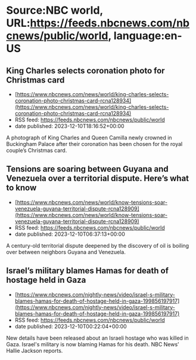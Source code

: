 # Source:NBC world, URL:https://feeds.nbcnews.com/nbcnews/public/world, language:en-US

## King Charles selects coronation photo for Christmas card
 - [https://www.nbcnews.com/news/world/king-charles-selects-coronation-photo-christmas-card-rcna128934](https://www.nbcnews.com/news/world/king-charles-selects-coronation-photo-christmas-card-rcna128934)
 - RSS feed: https://feeds.nbcnews.com/nbcnews/public/world
 - date published: 2023-12-10T18:16:52+00:00

A photograph of King Charles and Queen Camilla newly crowned in Buckingham Palace after their coronation has been chosen for the royal couple’s Christmas card.

## Tensions are soaring between Guyana and Venezuela over a territorial dispute. Here’s what to know
 - [https://www.nbcnews.com/news/world/know-tensions-soar-venezuela-guyana-territorial-dispute-rcna128909](https://www.nbcnews.com/news/world/know-tensions-soar-venezuela-guyana-territorial-dispute-rcna128909)
 - RSS feed: https://feeds.nbcnews.com/nbcnews/public/world
 - date published: 2023-12-10T06:37:13+00:00

A century-old territorial dispute deepened by the discovery of oil is boiling over between neighbors Guyana and Venezuela.

## Israel’s military blames Hamas for death of hostage held in Gaza
 - [https://www.nbcnews.com/nightly-news/video/israel-s-military-blames-hamas-for-death-of-hostage-held-in-gaza-199856197917](https://www.nbcnews.com/nightly-news/video/israel-s-military-blames-hamas-for-death-of-hostage-held-in-gaza-199856197917)
 - RSS feed: https://feeds.nbcnews.com/nbcnews/public/world
 - date published: 2023-12-10T00:22:04+00:00

New details have been released about an Israeli hostage who was killed in Gaza. Israel's military is now blaming Hamas for his death. NBC News’ Hallie Jackson reports.

